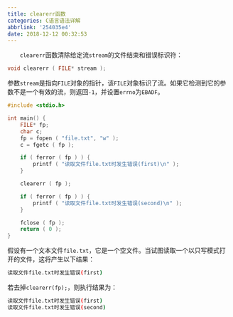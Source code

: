 ```yaml
---
title: clearerr函数
categories: C语言语法详解
abbrlink: '254035e4'
date: 2018-12-12 00:32:53
---
```

&emsp;&emsp;`clearerr`函数清除给定流`stream`的文件结束和错误标识符：

``` cpp
void clearerr ( FILE* stream );
```

参数`stream`是指向`FILE`对象的指针，该`FILE`对象标识了流。如果它检测到它的参数不是一个有效的流，则返回`-1`，并设置`errno`为`EBADF`。

``` cpp
#include <stdio.h>

int main() {
    FILE* fp;
    char c;
    fp = fopen ( "file.txt", "w" );
    c = fgetc ( fp );

    if ( ferror ( fp ) ) {
        printf ( "读取文件file.txt时发生错误(first)\n" );
    }

    clearerr ( fp );

    if ( ferror ( fp ) ) {
        printf ( "读取文件file.txt时发生错误(second)\n" );
    }

    fclose ( fp );
    return ( 0 );
}
```

假设有一个文本文件`file.txt`，它是一个空文件。当试图读取一个以只写模式打开的文件，这将产生以下结果：

``` bash
读取文件file.txt时发生错误(first)
```

若去掉`clearerr(fp);`，则执行结果为：

``` bash
读取文件file.txt时发生错误(first)
读取文件file.txt时发生错误(second)
```